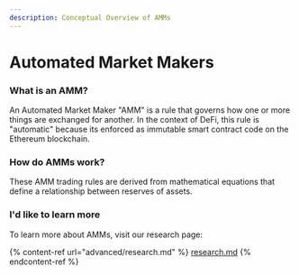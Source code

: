 ```yaml
---
description: Conceptual Overview of AMMs
---
```


# Automated Market Makers

### What is an AMM?

An Automated Market Maker "AMM" is a rule that governs how one or more things are exchanged for another. In the context of DeFi, this rule is "automatic" because its enforced as immutable smart contract code on the Ethereum blockchain.

### How do AMMs work?

These AMM trading rules are derived from mathematical equations that define a relationship between reserves of assets.

### I'd like to learn more

To learn more about AMMs, visit our research page:

{% content-ref url="advanced/research.md" %}
[research.md](advanced/research.md)
{% endcontent-ref %}





